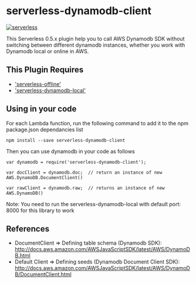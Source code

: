 serverless-dynamodb-client
=================================

[![serverless](http://public.serverless.com/badges/v3.svg)](http://www.serverless.com)

This Serverless 0.5.x plugin help you to call AWS Dynamodb SDK without switching between different dynamodb instances, whether you work with Dynamodb local or online in AWS.

## This Plugin Requires
*  ['serverless-offline'](https://github.com/dherault/serverless-offline)
*  ['serverless-dynamodb-local'](https://github.com/99xt/serveless-dynamodb-local)


## Using in your code

For each Lambda function, run the following command to add it to the npm package.json dependancies list

`npm install --save serverless-dynamodb-client`

Then you can use dynamodb in your code as follows

```
var dynamodb = require('serverless-dynamodb-client');

var docClient = dynamodb.doc;  // return an instance of new AWS.DynamoDB.DocumentClient()

var rawClient = dynamodb.raw;  // returns an instance of new AWS.DynamoDB()
```

Note: You need to run the serverless-dynamodb-local with default port: 8000 for this library to work

## References

* DocumentClient => Defining table schema (Dynamodb SDK): http://docs.aws.amazon.com/AWSJavaScriptSDK/latest/AWS/DynamoDB.html
* Default Client => Defining seeds (Dynamodb Document Client SDK): http://docs.aws.amazon.com/AWSJavaScriptSDK/latest/AWS/DynamoDB/DocumentClient.html
